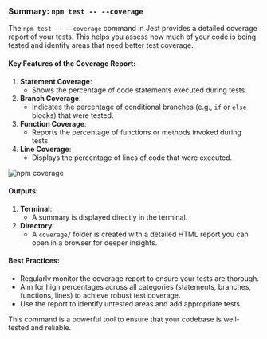 ### Summary: `npm test -- --coverage`

The `npm test -- --coverage` command in Jest provides a detailed coverage report of your tests. This helps you assess how much of your code is being tested and identify areas that need better test coverage.

#### Key Features of the Coverage Report:
1. **Statement Coverage**:
   - Shows the percentage of code statements executed during tests.
2. **Branch Coverage**:
   - Indicates the percentage of conditional branches (e.g., `if` or `else` blocks) that were tested.
3. **Function Coverage**:
   - Reports the percentage of functions or methods invoked during tests.
4. **Line Coverage**:
   - Displays the percentage of lines of code that were executed.

![npm coverage](https://static-assets.codecademy.com/Courses/jest/jest_3_1.png)

#### Outputs:
1. **Terminal**:
   - A summary is displayed directly in the terminal.
2. **Directory**:
   - A `coverage/` folder is created with a detailed HTML report you can open in a browser for deeper insights.

#### Best Practices:
- Regularly monitor the coverage report to ensure your tests are thorough.
- Aim for high percentages across all categories (statements, branches, functions, lines) to achieve robust test coverage.
- Use the report to identify untested areas and add appropriate tests.

This command is a powerful tool to ensure that your codebase is well-tested and reliable.